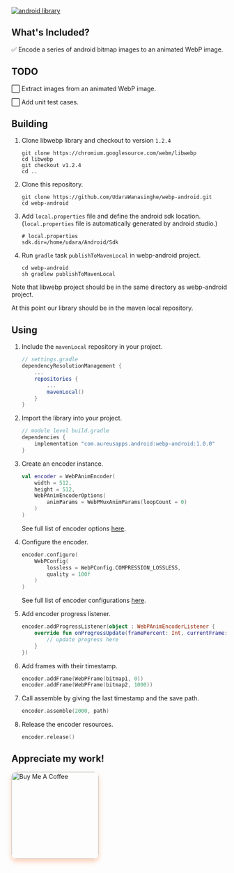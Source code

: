 [![android library](https://img.shields.io/badge/version-v1.0.0-orange)](https://github.com/UdaraWanasinghe/webp-android)



## What's Included?

✅ Encode a series of android bitmap images to an animated WebP image.



## TODO

⬜ Extract images from an animated WebP image.

⬜ Add unit test cases.



## Building

1. Clone libwebp library and checkout to version `1.2.4`
   ```shell
   git clone https://chromium.googlesource.com/webm/libwebp
   cd libwebp
   git checkout v1.2.4
   cd ..
   ```
2. Clone this repository.

   ```shell
   git clone https://github.com/UdaraWanasinghe/webp-android.git
   cd webp-android
   ```

3. Add `local.properties` file and define the android sdk location. (`local.properties` file is automatically generated by android studio.)

   ```properties
   # local.properties
   sdk.dir=/home/udara/Android/Sdk
   ```

4. Run `gradle` task `publishToMavenLocal` in webp-android project.
   ```shell
   cd webp-android
   sh gradlew publishToMavenLocal
   ```

Note that libwebp project should be in the same directory as webp-android project.

At this point our library should be in the maven local repository.



## Using

1. Include the `mavenLocal` repository in your project.

   ```groovy
   // settings.gradle
   dependencyResolutionManagement {
       ...
       repositories {
           ...
           mavenLocal()
       }
   }
   ```

2. Import the library into your project.

   ```groovy
   // module level build.gradle
   dependencies {
       implementation "com.aureusapps.android:webp-android:1.0.0"
   }
   ```

3. Create an encoder instance.

   ```kotlin
   val encoder = WebPAnimEncoder(
       width = 512,
       height = 512,
       WebPAnimEncoderOptions(
           animParams = WebPMuxAnimParams(loopCount = 0)
       )
   )
   ```

   See full list of encoder options [here](webp-android/src/main/java/com/aureusapps/android/webpandroid/encoder/WebPAnimEncoderOptions.kt).

4. Configure the encoder.

   ```kotlin
   encoder.configure(
       WebPConfig(
           lossless = WebPConfig.COMPRESSION_LOSSLESS,
           quality = 100f
       )
   )
   ```

   See full list of encoder configurations [here](webp-android/src/main/java/com/aureusapps/android/webpandroid/encoder/WebPConfig.kt).

5. Add encoder progress listener.

   ```kotlin
   encoder.addProgressListener(object : WebPAnimEncoderListener {
       override fun onProgressUpdate(framePercent: Int, currentFrame: Int) {
           // update progress here
       }
   })
   ```

6. Add frames with their timestamp.

   ```kotlin
   encoder.addFrame(WebPFrame(bitmap1, 0))
   encoder.addFrame(WebPFrame(bitmap2, 1000))
   ```

7. Call assemble by giving the last timestamp and the save path.

   ```kotlin
   encoder.assemble(2000, path)
   ```

8. Release the encoder resources.

   ```kotlin
   encoder.release()
   ```



## Appreciate my work!

<a href="https://www.buymeacoffee.com/udarawanasinghe" target="_blank"><img src="https://cdn.buymeacoffee.com/buttons/default-orange.png" alt="Buy Me A Coffee" height="" width="200" style="border-radius: 12px; box-shadow: 0px 6px 12px rgba(249, 140, 73, 0.4);"></a>